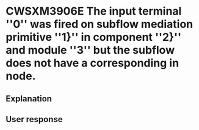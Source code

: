 # CWSXM3906E The input terminal ''0'' was fired on subflow mediation primitive ''1}'' in component ''2}'' and module ''3'' but the subflow does not have a corresponding in node.

## Explanation

## User response